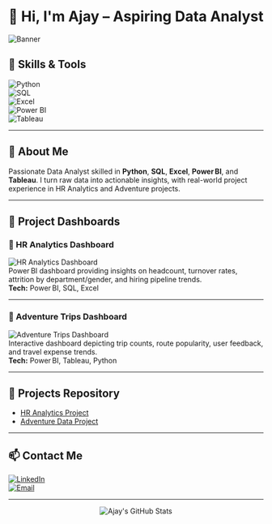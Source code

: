 # 👋 Hi, I'm Ajay – Aspiring Data Analyst

![Banner](https://png.pngtree.com/thumb_back/fw800/background/20240715/pngtree-futuristic-data-analytics-dashboard-image_16012317.jpg)

## 🔧 Skills & Tools  
![Python](https://img.shields.io/badge/-Python-3776AB?logo=python&logoColor=white)  
![SQL](https://img.shields.io/badge/-SQL-4479A1?logo=postgresql&logoColor=white)  
![Excel](https://img.shields.io/badge/-Excel-217346?logo=microsoft-excel&logoColor=white)  
![Power BI](https://img.shields.io/badge/-Power%20BI-F2C811?logo=power-bi&logoColor=black)  
![Tableau](https://img.shields.io/badge/-Tableau-E97627?logo=tableau&logoColor=white)

---

## 🎯 About Me  
Passionate Data Analyst skilled in **Python**, **SQL**, **Excel**, **Power BI**, and **Tableau**. I turn raw data into actionable insights, with real-world project experience in HR Analytics and Adventure projects.

---

## 📌 Project Dashboards

### 🏢 HR Analytics Dashboard  
![HR Analytics Dashboard](assets/hr-analytics-dashboard.png)  
Power BI dashboard providing insights on headcount, turnover rates, attrition by department/gender, and hiring pipeline trends.  
**Tech:** Power BI, SQL, Excel

---

### 🧭 Adventure Trips Dashboard  
![Adventure Trips Dashboard](assets/adventure-dashboard.png)  
Interactive dashboard depicting trip counts, route popularity, user feedback, and travel expense trends.  
**Tech:** Power BI, Tableau, Python

---

## 📂 Projects Repository  
- [HR Analytics Project](https://github.com/Ajaycn-17/HR_Analytics)  
- [Adventure Data Project](https://github.com/Ajaycn-17/Adventure_Project)

---

## 📫 Contact Me  
[![LinkedIn](https://img.shields.io/badge/-LinkedIn-0A66C2?logo=linkedin&logoColor=white)](YOUR_LINKEDIN_URL)  
[![Email](https://img.shields.io/badge/-Email-D14836?logo=gmail&logoColor=white)](mailto:ajaycnajaycn@gmail.com)

---

<div align="center">  
  <img src="https://github-readme-stats.vercel.app/api?username=Ajaycn-17&show_icons=true&theme=dracula" alt="Ajay's GitHub Stats" />  
</div>
